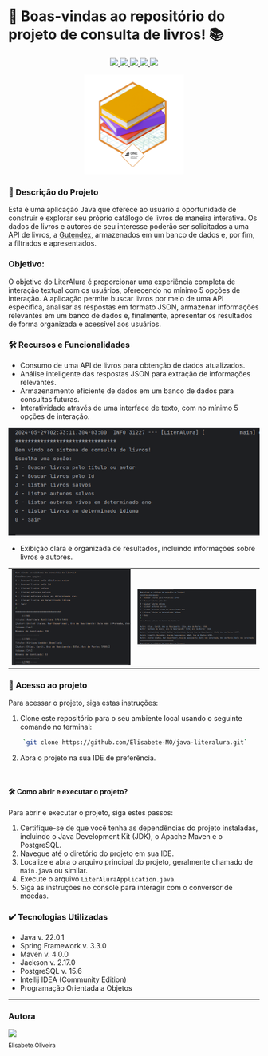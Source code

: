 
# 📜 Boas-vindas ao repositório do projeto de consulta de livros! :books:
<p align="center">
     <a alt="Java" href="https://java.com" target="_blank">
        <img src="https://img.shields.io/badge/Java-v22.0.1-ED8B00.svg" />
    </a>
    <a alt="Spring Framework" href="https://spring.io/" target="_blank">
        <img src="https://img.shields.io/badge/Spring-v3.3.0-6DB33F.svg" />
    </a>
     <a alt="Maven" href="https://maven.apache.org/index.html" target="_blank">
        <img src="https://img.shields.io/badge/Maven-v4.0.0-CD2335.svg" />
    </a>
    <a alt="Jackson" href="https://github.com/FasterXML/jackson" target="_blank">
        <img src="https://img.shields.io/badge/Jackson-v2.17.0-36AAFD.svg" />
    </a>
    <a alt="PostgreSQL" href="https://postgresql.org" target="_blank">
        <img src="https://img.shields.io/badge/PostgreSQL-v.15.6-316192.svg" />
    </a>
</p>

<p align="center">
    <img src="./imgs/badge literalura.png" width="200px" alt="Badge de 
Conquista">
</p>

### 📖 Descrição do Projeto

Esta é uma aplicação Java que oferece ao usuário a oportunidade de construir e explorar seu próprio catálogo de livros de maneira interativa. Os dados de livros e autores de seu interesse poderão ser solicitados a uma API de livros, a [Gutendex](https://gutendex.com/), armazenados em um banco de dados e, por fim, a filtrados e apresentados.

### Objetivo:

O objetivo do LiterAlura é proporcionar uma experiência completa de interação textual com os usuários, oferecendo no mínimo 5 opções de interação. A aplicação permite buscar livros por meio de uma API específica, analisar as respostas em formato JSON, armazenar informações relevantes em um banco de dados e, finalmente, apresentar os resultados de forma organizada e acessível aos usuários.


### 🛠️ Recursos e Funcionalidades


* Consumo de uma API de livros para obtenção de dados atualizados.
* Análise inteligente das respostas JSON para extração de informações 
  relevantes.
* Armazenamento eficiente de dados em um banco de dados para consultas futuras.
* Interatividade através de uma interface de texto, com no mínimo 5 opções de 
  interação.

<p align="center"><img src="./imgs/Captura de tela de 2024-05-29 02-33-41.png"></p>

* Exibição clara e organizada de resultados, incluindo informações sobre 
  livros e autores.

<table align="center">
  <tr>
    <td>
      <img src="./imgs/Captura de tela de 2024-05-29 02-35-46.png" 
width="350px" alt="Lista de Livros">
    </td>
    <td>
      <img src="./imgs/Captura de tela de 2024-05-29 02-36-23.png" 
width="350px" alt="Lista de Autores">
    </td>
  </tr>
</table>

### 📁 Acesso ao projeto

Para acessar o projeto, siga estas instruções:

1.  Clone este repositório para o seu ambiente local usando o seguinte comando no terminal:
```bash    
    `git clone https://github.com/Elisabete-MO/java-literalura.git` 
```
2.  Abra o projeto na sua IDE de preferência.
<br>

#### 🛠️ Como abrir e executar o projeto?

Para abrir e executar o projeto, siga estes passos:

1.  Certifique-se de que você tenha as dependências do projeto instaladas, 
    incluindo o Java Development Kit (JDK), o Apache Maven e o PostgreSQL.
2.  Navegue até o diretório do projeto em sua IDE.
3.  Localize e abra o arquivo principal do projeto, geralmente chamado de `Main.java` ou similar.
4.  Execute o arquivo `LiterAluraApplication.java`.
5.  Siga as instruções no console para interagir com o conversor de moedas.
    
### ✔️ Tecnologias Utilizadas
* Java v. 22.0.1
* Spring Framework v. 3.3.0
* Maven v. 4.0.0
* Jackson v. 2.17.0
* PostgreSQL v. 15.6
* Intellij IDEA (Community Edition)
* Programação Orientada a Objetos
---------------------------------------------------------

### Autora
[<img loading="lazy" src="https://avatars.githubusercontent.com/Elisabete-MO?v=4" width=115><br><sub>Elisabete Oliveira</sub>](https://github.com/Elisabete-MO)


<!--   [Título e Imagem de capa](https://www.alura.com.br/artigos/escrever-bom-readme#T%C3%ADtulo-e-Imagem-de-capa)
-   [Badges](https://www.alura.com.br/artigos/escrever-bom-readme#badges)
-   [Índice](https://www.alura.com.br/artigos/escrever-bom-readme#%C3%ADndice)
-   [Descrição do Projeto](https://www.alura.com.br/artigos/escrever-bom-readme#descri%C3%A7%C3%A3o-do-projeto)
-   [Status do Projeto](https://www.alura.com.br/artigos/escrever-bom-readme#status-do-Projeto)
-   [Funcionalidades e Demonstração da Aplicação](https://www.alura.com.br/artigos/escrever-bom-readme#funcionalidades-e-demonstra%C3%A7%C3%A3o-da-aplica%C3%A7%C3%A3o)
-   [Acesso ao Projeto](https://www.alura.com.br/artigos/escrever-bom-readme#acesso-ao-projeto)
-   [Tecnologias utilizadas](https://www.alura.com.br/artigos/escrever-bom-readme#tecnologias-utilizadas)
-   [Pessoas Contribuidoras](https://www.alura.com.br/artigos/escrever-bom-readme#pessoas-contribuidoras)
-   [Pessoas Desenvolvedoras do Projeto](https://www.alura.com.br/artigos/escrever-bom-readme#pessoas-desenvolvedoras)
-   [Licença](https://www.alura.com.br/artigos/escrever-bom-readme#licen%C3%A7a) -->
